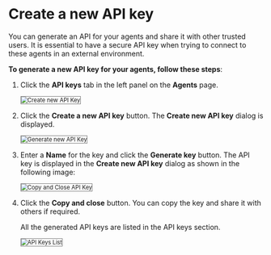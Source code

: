 # Create a new API key

You can generate an API for your agents and share it with other trusted users.  It is essential to have a secure API key when trying to connect to these agents in an external environment. 

**To generate a new API key for your agents, follow these steps**:

1. Click the **API keys** tab in the left panel on the **Agents** page.

    <img src="../images/create-new-api-key.png" alt="Create new API Key" title="Create new API Key" style="border: 1px solid gray; zoom:80%;">

1. Click the **Create a new API key** button. The **Create new API key** dialog is displayed.

    <img src="../images/generate-new-api-key.png" alt="Generate new API Key" title="Generate new API Key" style="border: 1px solid gray; zoom:80%;">

1. Enter a **Name** for the key and click the **Generate key** button. The API key is displayed in the **Create new API key** dialog as shown in the following image:

    <img src="../images/copy-and-close-api-key.png" alt="Copy and Close API Key" title="Copy and Close API Key" style="border: 1px solid gray; zoom:80%;">
    
1. Click the **Copy and close** button. You can copy the key and share it with others if required.

    All the generated API keys are listed in the API keys section.

    <img src="../images/api-keys-list.png" alt="API Keys List" title="API Keys List" style="border: 1px solid gray; zoom:80%;">
